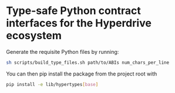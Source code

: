 # Type-safe Python contract interfaces for the Hyperdrive ecosystem

Generate the requisite Python files by running:

```bash
sh scripts/build_type_files.sh path/to/ABIs num_chars_per_line
```

You can then pip install the package from the project root with

```bash
pip install -e lib/hypertypes[base]
```
